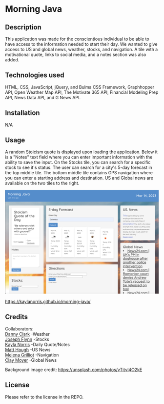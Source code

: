 # Morning Java


## Description
This application was made for the conscientious individual to be able to have access to the information needed to start their day. We wanted to give access to US and global news, weather, stocks, and navigation. A tile with a motivational quote, links to social media, and a notes section was also added. 

## Technologies used
HTML, CSS, JavaScript, jQuery, and Bulma CSS Framework, Graphhopper API, Open Weather Map API, The Motivate 365 API, Financial Modeling Prep API, News Data API, and G News API.

## Installation

N/A

## Usage

A random Stoicism quote is displayed upon loading the application. Below it is a "Notes" text field where you can enter important information with the ability to save the input. On the Stocks tile, you can search for a specific stock to see it's status. The user can search for a city's 5-day forecast in the top middle tile.  The bottom middle tile contains GPS navigation where you can enter a starting address and destination. US and Global news are available on the two tiles to the right. 


![Screenshot 1](assets/images/morning-java-screenshot.png)


 https://kaylanorris.github.io/morning-java/

## Credits
Collaborators: </br>
[Danny Clark](https://github.com/djamesclark) -Weather <br/>
[Joseph Flynn](https://github.com/Alphastranger) -Stocks </br>
[Kayla Norris](https://github.com/KaylaNorris) -Daily Quote/Notes </br> 
[Matt Hough](https://github.com/MatthewH2001) -US News </br> 
[Melena Grilliot](https://github.com/melenagrilliot) -Navigation </br>
[Clay Moyer](https://github.com/ClayMoyer) -Global News </br>

Background image credit: https://unsplash.com/photos/vTitvl4O2kE



## License

Please refer to the license in the REPO.


